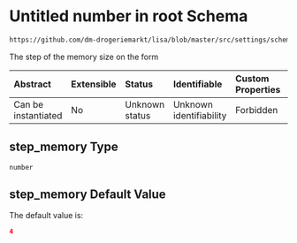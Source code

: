 # Untitled number in root Schema

```txt
https://github.com/dm-drogeriemarkt/lisa/blob/master/src/settings/schema.json#/properties/form_settings/properties/step_memory
```

The step of the memory size on the form

| Abstract            | Extensible | Status         | Identifiable            | Custom Properties | Additional Properties | Access Restrictions | Defined In                                                                              |
| :------------------ | :--------- | :------------- | :---------------------- | :---------------- | :-------------------- | :------------------ | :-------------------------------------------------------------------------------------- |
| Can be instantiated | No         | Unknown status | Unknown identifiability | Forbidden         | Allowed               | none                | [settings.schema.json*](../../src/settings/settings.schema.json "open original schema") |

## step_memory Type

`number`

## step_memory Default Value

The default value is:

```json
4
```
